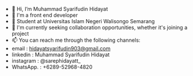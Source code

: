 - 👋 Hi, I’m Muhammad Syarifudin Hidayat 
- 👀 I'm a front end developer 
- 🌱 Student at Universitas Islam Negeri Walisongo Semarang
- 💞️ I'm currently seeking collaboration opportunities, whether it's joining a project
- 📫 You can reach me through the following channels:
-    email     : hidayatsyarifudin903@gmail.com
-    linkedin  : Muhammad Syarifudin Hidayat
-    instagram : @sarephidayatt_
-    WhatsApp. : +6289-52968-4820

<!---
sarephidayat/sarephidayat is a ✨ special ✨ repository because its `README.md` (this file) appears on your GitHub profile.
You can click the Preview link to take a look at your changes.
--->
